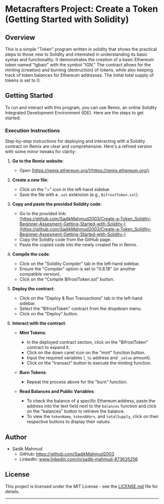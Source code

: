 # Metacrafters Project: Create a Token (Getting Started with Solidity)

## Overview

This is a simple "Token" program written in solidity that shows the practical steps to those new to Solidity and interested in understanding its basic syntax and functionality. It demonstrates the creation of a basic Ethereum token named "Igbani" with the symbol "IGN." The contract allows for the minting (creation) and burning (destruction) of tokens, while also keeping track of token balances for Ethereum addresses. The initial total supply of tokens is set to 0.

## Getting Started

To run and interact with this program, you can use Remix, an online Solidity Integrated Development Environment (IDE). Here are the steps to get started:

### Execution Instructions
Step-by-step instructions for deploying and interacting with a Solidity contract on Remix are clear and comprehensive. Here's a refined version with some minor tweaks for clarity:

1. **Go to the Remix website**:
   - Open [https://remix.ethereum.org/](https://remix.ethereum.org/).

2. **Create a new file**:
   - Click on the "+" icon in the left-hand sidebar.
   - Save the file with a `.sol` extension (e.g., `BifrostToken.sol`).

3. **Copy and paste the provided Solidity code**:
   - Go to the provided link: [https://github.com/SadikMahmud2003/Create-a-Token_Solidity-Beginner-Assesment-Getting-Started-with-Solidity-](https://github.com/SadikMahmud2003/Create-a-Token_Solidity-Beginner-Assesment-Getting-Started-with-Solidity-)
   - Copy the Solidity code from the GitHub page.
   - Paste the copied code into the newly created file in Remix.

4. **Compile the code**:
   - Click on the "Solidity Compiler" tab in the left-hand sidebar.
   - Ensure the "Compiler" option is set to "0.8.18" (or another compatible version).
   - Click on the "Compile BifrostToken.sol" button.

5. **Deploy the contract**:
   - Click on the "Deploy & Run Transactions" tab in the left-hand sidebar.
   - Select the "BifrostToken" contract from the dropdown menu.
   - Click on the "Deploy" button.

6. **Interact with the contract**:
   - **Mint Tokens**:
     - In the deployed contract section, click on the "BifrostToken" contract to expand it.
     - Click on the down caret icon on the "mint" function button.
     - Input the required variables (`_to` address and `_value` amount).
     - Click on the "transact" button to execute the minting function.

   - **Burn Tokens**:
     - Repeat the process above for the "burn" function.

   - **Read Balances and Public Variables**:
     - To check the balance of a specific Ethereum address, paste the address into the text field next to the `balances` function and click on the "balances" button to retrieve the balance.
     - To view the `tokenName`, `tokenAbbrv`, and `totalSupply`, click on their respective buttons to display their values.
   

## Author

- Sadik Mahmud
  - GitHub: https://github.com/SadikMahmud2003
  - LinkedIn: www.linkedin.com/in/sadik-mahmud-873635256

## License

This project is licensed under the MIT License - see the [LICENSE.md](LICENSE.md) file for details.

---
